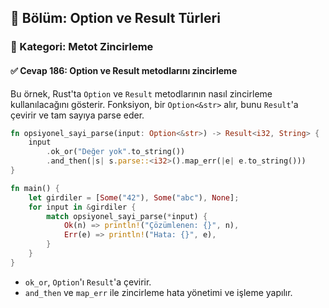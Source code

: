 ## 📘 Bölüm: Option ve Result Türleri  
### 🔹 Kategori: Metot Zincirleme  
#### ✅ Cevap 186: Option ve Result metodlarını zincirleme

Bu örnek, Rust'ta `Option` ve `Result` metodlarının nasıl zincirleme kullanılacağını gösterir. Fonksiyon, bir `Option<&str>` alır, bunu `Result`'a çevirir ve tam sayıya parse eder.

```rust
fn opsiyonel_sayi_parse(input: Option<&str>) -> Result<i32, String> {
    input
        .ok_or("Değer yok".to_string())
        .and_then(|s| s.parse::<i32>().map_err(|e| e.to_string()))
}

fn main() {
    let girdiler = [Some("42"), Some("abc"), None];
    for input in &girdiler {
        match opsiyonel_sayi_parse(*input) {
            Ok(n) => println!("Çözümlenen: {}", n),
            Err(e) => println!("Hata: {}", e),
        }
    }
}
```

- `ok_or`, `Option`'ı `Result`'a çevirir.
- `and_then` ve `map_err` ile zincirleme hata yönetimi ve işleme yapılır.
